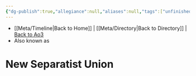 ```yaml
---
{"dg-publish":true,"allegiance":null,"aliases":null,"tags":["unfinished","faction"],"permalink":"/factions-cults-cultures-governments/new-separatist-union/","dgPassFrontmatter":true}
---
```


- [[Meta/Timeline\|Back to Home]] | [[Meta/Directory\|Back to Directory]] | [Back to Ao3](https://archiveofourown.org/works/19334440/chapters/45992584)
- Also known as 

# New Separatist Union

